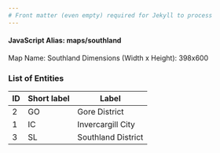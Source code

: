 ```yaml
---
# Front matter (even empty) required for Jekyll to process
---
```


#### JavaScript Alias: maps/southland

Map Name: Southland
Dimensions (Width x Height): 398x600





### List of Entities

ID | Short label | Label
---|---|---|
2|GO|Gore District
1|IC|Invercargill City
3|SL|Southland District

